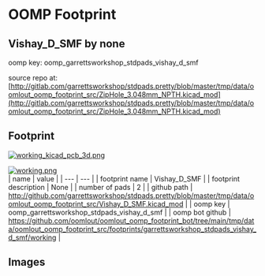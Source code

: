 # OOMP Footprint  
## Vishay_D_SMF  by none  
  
oomp key: oomp_garrettsworkshop_stdpads_vishay_d_smf  
  
source repo at: [http://gitlab.com/garrettsworkshop/stdpads.pretty/blob/master/tmp/data/oomlout_oomp_footprint_src/ZipHole_3.048mm_NPTH.kicad_mod](http://gitlab.com/garrettsworkshop/stdpads.pretty/blob/master/tmp/data/oomlout_oomp_footprint_src/ZipHole_3.048mm_NPTH.kicad_mod)  
## Footprint  
  
[![working_kicad_pcb_3d.png](working_kicad_pcb_3d_600.png)](working_kicad_pcb_3d.png)  
  
[![working.png](working_600.png)](working.png)  
| name | value | 
| --- | --- | 
| footprint name | Vishay_D_SMF | 
| footprint description | None | 
| number of pads | 2 | 
| github path | http://github.com/garrettsworkshop/stdpads.pretty/blob/master/tmp/data/oomlout_oomp_footprint_src/Vishay_D_SMF.kicad_mod | 
| oomp key | oomp_garrettsworkshop_stdpads_vishay_d_smf | 
| oomp bot github | https://github.com/oomlout/oomlout_oomp_footprint_bot/tree/main/tmp/data/oomlout_oomp_footprint_src/footprints/garrettsworkshop_stdpads_vishay_d_smf/working | 
## Images  
